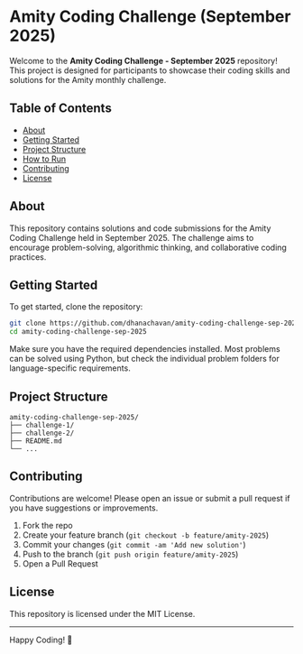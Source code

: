 # Amity Coding Challenge (September 2025)

Welcome to the **Amity Coding Challenge - September 2025** repository! This project is designed for participants to showcase their coding skills and solutions for the Amity monthly challenge.

## Table of Contents

- [About](#about)
- [Getting Started](#getting-started)
- [Project Structure](#project-structure)
- [How to Run](#how-to-run)
- [Contributing](#contributing)
- [License](#license)

## About

This repository contains solutions and code submissions for the Amity Coding Challenge held in September 2025. The challenge aims to encourage problem-solving, algorithmic thinking, and collaborative coding practices.

## Getting Started

To get started, clone the repository:

```sh
git clone https://github.com/dhanachavan/amity-coding-challenge-sep-2025.git
cd amity-coding-challenge-sep-2025
```

Make sure you have the required dependencies installed. Most problems can be solved using Python, but check the individual problem folders for language-specific requirements.

## Project Structure

```
amity-coding-challenge-sep-2025/
├── challenge-1/
├── challenge-2/
├── README.md
└── ...
```

## Contributing

Contributions are welcome! Please open an issue or submit a pull request if you have suggestions or improvements.

1. Fork the repo
2. Create your feature branch (`git checkout -b feature/amity-2025`)
3. Commit your changes (`git commit -am 'Add new solution'`)
4. Push to the branch (`git push origin feature/amity-2025`)
5. Open a Pull Request

## License

This repository is licensed under the MIT License.

---

Happy Coding! 🚀
